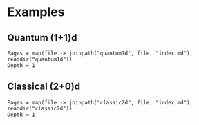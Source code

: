 # Examples

## Quantum (1+1)d

```@contents
Pages = map(file -> joinpath("quantum1d", file, "index.md"), readdir("quantum1d"))
Depth = 1
```

## Classical (2+0)d

```@contents
Pages = map(file -> joinpath("classic2d", file, "index.md"), readdir("classic2d"))
Depth = 1
```